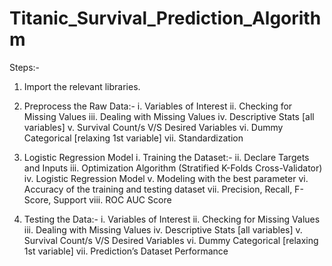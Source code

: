# Titanic_Survival_Prediction_Algorithm

Steps:-

1. Import the relevant libraries.

2. Preprocess the Raw Data:- 
    i. Variables of Interest
    ii. Checking for Missing Values
    iii. Dealing with Missing Values
    iv. Descriptive Stats [all variables]
    v. Survival Count/s V/S Desired Variables
    vi. Dummy Categorical [relaxing 1st variable]
    vii. Standardization

3. Logistic Regression Model
    i. Training the Dataset:-
    ii. Declare Targets and Inputs
    iii. Optimization Algorithm (Stratified K-Folds Cross-Validator)
    iv. Logistic Regression Model
    v. Modeling with the best parameter
    vi. Accuracy of the training and testing dataset
    vii. Precision, Recall, F-Score, Support
    viii. ROC AUC Score

4. Testing the Data:-
    i. Variables of Interest
    ii. Checking for Missing Values
    iii. Dealing with Missing Values
    iv. Descriptive Stats [all variables]
    v. Survival Count/s V/S Desired Variables
    vi. Dummy Categorical [relaxing 1st variable]
    vii. Prediction’s Dataset Performance
